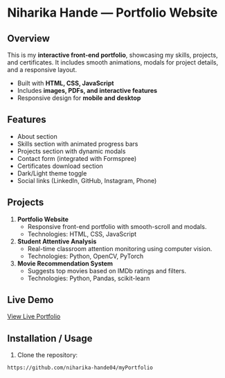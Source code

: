 # Niharika Hande — Portfolio Website

## Overview
This is my **interactive front-end portfolio**, showcasing my skills, projects, and certificates. It includes smooth animations, modals for project details, and a responsive layout.

- Built with **HTML, CSS, JavaScript**
- Includes **images, PDFs, and interactive features**
- Responsive design for **mobile and desktop**

## Features
- About section
- Skills section with animated progress bars
- Projects section with dynamic modals
- Contact form (integrated with Formspree)
- Certificates download section
- Dark/Light theme toggle
- Social links (LinkedIn, GitHub, Instagram, Phone)

## Projects
1. **Portfolio Website**  
   - Responsive front-end portfolio with smooth-scroll and modals.
   - Technologies: HTML, CSS, JavaScript
2. **Student Attentive Analysis**  
   - Real-time classroom attention monitoring using computer vision.
   - Technologies: Python, OpenCV, PyTorch
3. **Movie Recommendation System**  
   - Suggests top movies based on IMDb ratings and filters.
   - Technologies: Python, Pandas, scikit-learn

## Live Demo
[View Live Portfolio](https://github.com/niharika-hande04/myPortfolio/tree/main/output)

## Installation / Usage
1. Clone the repository:

```bash
https://github.com/niharika-hande04/myPortfolio
